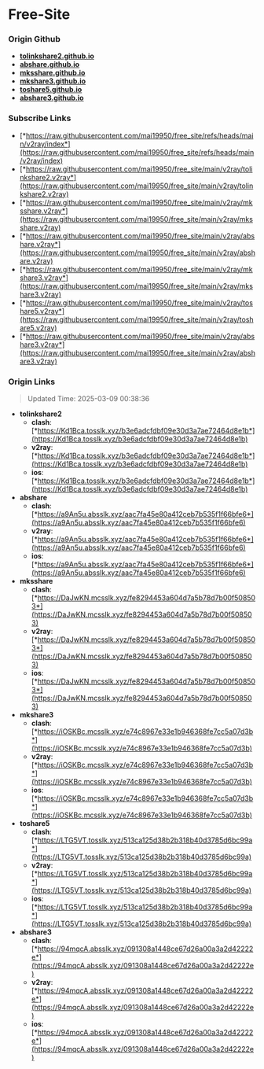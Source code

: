 # Free-Site

### Origin Github

- [**tolinkshare2.github.io**](https://github.com/tolinkshare2/tolinkshare2.github.io)
- [**abshare.github.io**](https://github.com/abshare/abshare.github.io)
- [**mksshare.github.io**](https://github.com/mksshare/mksshare.github.io)
- [**mkshare3.github.io**](https://github.com/mkshare3/mkshare3.github.io)
- [**toshare5.github.io**](https://github.com/toshare5/toshare5.github.io)
- [**abshare3.github.io**](https://github.com/abshare3/abshare3.github.io)

### Subscribe Links

- [*https://raw.githubusercontent.com/mai19950/free_site/refs/heads/main/v2ray/index*](https://raw.githubusercontent.com/mai19950/free_site/refs/heads/main/v2ray/index)
- [*https://raw.githubusercontent.com/mai19950/free_site/main/v2ray/tolinkshare2.v2ray*](https://raw.githubusercontent.com/mai19950/free_site/main/v2ray/tolinkshare2.v2ray)
- [*https://raw.githubusercontent.com/mai19950/free_site/main/v2ray/mksshare.v2ray*](https://raw.githubusercontent.com/mai19950/free_site/main/v2ray/mksshare.v2ray)
- [*https://raw.githubusercontent.com/mai19950/free_site/main/v2ray/abshare.v2ray*](https://raw.githubusercontent.com/mai19950/free_site/main/v2ray/abshare.v2ray)
- [*https://raw.githubusercontent.com/mai19950/free_site/main/v2ray/mkshare3.v2ray*](https://raw.githubusercontent.com/mai19950/free_site/main/v2ray/mkshare3.v2ray)
- [*https://raw.githubusercontent.com/mai19950/free_site/main/v2ray/toshare5.v2ray*](https://raw.githubusercontent.com/mai19950/free_site/main/v2ray/toshare5.v2ray)
- [*https://raw.githubusercontent.com/mai19950/free_site/main/v2ray/abshare3.v2ray*](https://raw.githubusercontent.com/mai19950/free_site/main/v2ray/abshare3.v2ray)

### Origin Links

> Updated Time: 2025-03-09 00:38:36

- **tolinkshare2**
  - **clash**: [*https://Kd1Bca.tosslk.xyz/b3e6adcfdbf09e30d3a7ae72464d8e1b*](https://Kd1Bca.tosslk.xyz/b3e6adcfdbf09e30d3a7ae72464d8e1b)
  - **v2ray**: [*https://Kd1Bca.tosslk.xyz/b3e6adcfdbf09e30d3a7ae72464d8e1b*](https://Kd1Bca.tosslk.xyz/b3e6adcfdbf09e30d3a7ae72464d8e1b)
  - **ios**: [*https://Kd1Bca.tosslk.xyz/b3e6adcfdbf09e30d3a7ae72464d8e1b*](https://Kd1Bca.tosslk.xyz/b3e6adcfdbf09e30d3a7ae72464d8e1b)
- **abshare**
  - **clash**: [*https://a9An5u.absslk.xyz/aac7fa45e80a412ceb7b535f1f66bfe6*](https://a9An5u.absslk.xyz/aac7fa45e80a412ceb7b535f1f66bfe6)
  - **v2ray**: [*https://a9An5u.absslk.xyz/aac7fa45e80a412ceb7b535f1f66bfe6*](https://a9An5u.absslk.xyz/aac7fa45e80a412ceb7b535f1f66bfe6)
  - **ios**: [*https://a9An5u.absslk.xyz/aac7fa45e80a412ceb7b535f1f66bfe6*](https://a9An5u.absslk.xyz/aac7fa45e80a412ceb7b535f1f66bfe6)
- **mksshare**
  - **clash**: [*https://DaJwKN.mcsslk.xyz/fe8294453a604d7a5b78d7b00f508503*](https://DaJwKN.mcsslk.xyz/fe8294453a604d7a5b78d7b00f508503)
  - **v2ray**: [*https://DaJwKN.mcsslk.xyz/fe8294453a604d7a5b78d7b00f508503*](https://DaJwKN.mcsslk.xyz/fe8294453a604d7a5b78d7b00f508503)
  - **ios**: [*https://DaJwKN.mcsslk.xyz/fe8294453a604d7a5b78d7b00f508503*](https://DaJwKN.mcsslk.xyz/fe8294453a604d7a5b78d7b00f508503)
- **mkshare3**
  - **clash**: [*https://iOSKBc.mcsslk.xyz/e74c8967e33e1b946368fe7cc5a07d3b*](https://iOSKBc.mcsslk.xyz/e74c8967e33e1b946368fe7cc5a07d3b)
  - **v2ray**: [*https://iOSKBc.mcsslk.xyz/e74c8967e33e1b946368fe7cc5a07d3b*](https://iOSKBc.mcsslk.xyz/e74c8967e33e1b946368fe7cc5a07d3b)
  - **ios**: [*https://iOSKBc.mcsslk.xyz/e74c8967e33e1b946368fe7cc5a07d3b*](https://iOSKBc.mcsslk.xyz/e74c8967e33e1b946368fe7cc5a07d3b)
- **toshare5**
  - **clash**: [*https://LTG5VT.tosslk.xyz/513ca125d38b2b318b40d3785d6bc99a*](https://LTG5VT.tosslk.xyz/513ca125d38b2b318b40d3785d6bc99a)
  - **v2ray**: [*https://LTG5VT.tosslk.xyz/513ca125d38b2b318b40d3785d6bc99a*](https://LTG5VT.tosslk.xyz/513ca125d38b2b318b40d3785d6bc99a)
  - **ios**: [*https://LTG5VT.tosslk.xyz/513ca125d38b2b318b40d3785d6bc99a*](https://LTG5VT.tosslk.xyz/513ca125d38b2b318b40d3785d6bc99a)
- **abshare3**
  - **clash**: [*https://94mqcA.absslk.xyz/091308a1448ce67d26a00a3a2d42222e*](https://94mqcA.absslk.xyz/091308a1448ce67d26a00a3a2d42222e)
  - **v2ray**: [*https://94mqcA.absslk.xyz/091308a1448ce67d26a00a3a2d42222e*](https://94mqcA.absslk.xyz/091308a1448ce67d26a00a3a2d42222e)
  - **ios**: [*https://94mqcA.absslk.xyz/091308a1448ce67d26a00a3a2d42222e*](https://94mqcA.absslk.xyz/091308a1448ce67d26a00a3a2d42222e)
